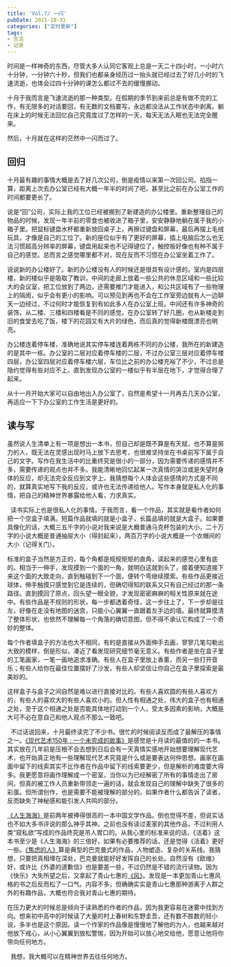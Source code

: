 ```yaml
---
title: 'Vol.7/ 一闪'
pubDate: 2021-10-31
categories: ["定时更新"]
tags:
- 生活
- 记录
---
```


时间是一样神奇的东西，尽管大多人认同它客观上总是一天二十四小时，一小时六十分钟，一分钟六十秒，但我们也都亲身经历过一抬头就已经过去了好几小时的飞速流逝，也体会过四十分钟的课怎么都过不去的缓慢挪动。

十月于我而言是飞速流逝的那一种类型。在假期的季节到来前总是有做不完的工作，有无限多的对话要回，有无数的文档要写，永远都没法从工作状态中剥离。躺在床上的时候无法回忆自己究竟度过了怎样的一天，每天无法入眠也无法完全醒来。

然后，十月就在这样的茫然中一闪而过了。


## 回归

十月最有趣的事情大概是去了好几次公司，倒是疫情以来第一次回公司。掐指一算，距离上次去办公室已经有大概一年半的时间了吧，甚至比之前在办公室工作的时间都要更长了。

说是“回”公司，实际上我的工位已经被挪到了新建造的办公楼里。重新整理自己的物品的时候，发现一年半前的零食也被收进了箱子里，安安静静地躺在属于我的小箱子里。把鼠标键盘水杯都重新放回桌子上，再擦过键盘和屏幕，最后再摆上毛绒玩具，才像是自己的工位了。新的座位似乎有了更好的屏幕，插上电脑后怎么也无法习惯超高分辨率的屏幕，键盘用起来也不记得键位了，触控板好像也有种不属于自己的感觉。总而言之感觉哪里都不对，现在反而不习惯在办公室坐着工作了。

说说新的办公楼好了。新的办公楼没有人的时候还是很具有设计感的。室内是四层楼，新的楼似乎是吸取了教训，中间的走廊上放着一些公共的休息区域和一些比较大的会议室，把工位放到了两边，还需要推门才能进入，和公共区域有了一些物理上的隔阂，似乎会有更小的影响。可以预见到再也不会在工作室旁边就有人一边聊天一边经过，不过何时才能恢复到有如此多人在办公室上班。中间还有许多神奇的装饰，从二楼、三楼和四楼看是不同的感觉。在办公室转了好几圈，也从新楼走到旧的食堂去吃了饭，楼下的花园又有大片的绿色，而后真的觉得新楼既漂亮也明亮。

办公楼连着停车楼，准确地说其实停车楼连着两栋不同的办公楼，我所在的新建造的是其中一栋。办公室的二层对应着停车楼的二层，不过办公室三层对应着停车楼四层，办公室四层对应着停车楼六层，车位比之前的办公楼充裕了不少，不过总是隐约觉得有些对应不上。直到发现办公室的一楼似乎有半层在地下，才觉得合理了起来。

从十一月开始大家可以自由地出入办公室了，自然是希望十一月再去几天办公室，再适应一下下办公室的工作生活是更好的。

## 读与写

虽然说人生清单上有一项是想出一本书，但自己却是既不算是有天赋，也不算是努力的人，既无法在灵感出现时马上放下去思考，也很难坚持坐在书桌前写下属于自己的文字。写作在我生活中的比重终究是很小的一部分，因为需要传递的感情并不多，需要传递的观点也并不多。我能清晰地回忆起某一次真情的哭泣或是失望时身体的反应，却无法完全反应到文字上，我猜想每个人体会这些感情的方式是不同的，就算真实地写下我的反应，或许也无法传递给他人。写作本身就是私人化的事情，把自己的精神世界暴露给他人看，力求真实。

&nbsp;
读书实际上也是很私人化的事情。于我而言，看一个作品，其实就是看作者如何把一个空盒子填满。短篇作品就填的就是小盒子，长篇品填的就是大盒子。如果要具像化的话，大概三五千字的小说对我来说是大概普通马克杯包装的大小，二十万字的小说大概是普通抽屉大小（得封起来），两百万字的小说大概是一个衣帽间的大小（记得关门）。

标准的盒子当然是方正的，每个角都是规规矩矩的直角，读起来的感觉心里有底的。相当于一伸手，发现摸到一个面的一角，就明白这就到头了，接着便知道接下来这个面的大致走向，直到触碰到下一个面，便转个弯继续摸索。有些作品更接近球体，伸手触摸只感觉到它是连续的，但确切得知的联系又只有自己经过的那一条路径。直到摸回了原点，回头望一眼全貌，才发现密密麻麻的相关性原来就在途中。有些作品是不规则的形状，每一步都透着奇怪，这一步往上了，下一步却是往左，好像在走没有地图的迷宫，只能小心翼翼一直跟着左手边的墙。最终就算摸清了整体形状，也依然不理解每一个角落的确切意图，但不得不承认它构成了一个奇妙的整体。

每个作者填盒子的方法也大不相同，有的是直接从外面伸手去画，寥寥几笔勾勒出大致的模样，倒是形似，凑近了看发现研究细节毫无意义。有些作者是坐在盒子里的工笔画家，一笔一画地追求准确。有些人在盒子里放上香薰，而另一些打开音乐；有些人给你在最佳位置摆好了沙发，有些人却坚信让你自己在盒子里探索是最美妙的。

这样盒子与盒子之间自然是难以进行直接对比的。有些人喜欢圆的有些人喜欢方的，有些人的喜欢大的有些人喜欢小的。但人性有相通之处，伟大的盒子也有相通之处，至于这个相通之处是否能具体地打动到一个人，受太多因素的影响，大概是大可不必在意自己和他人观点不那么一致吧。

&nbsp;
不过话说回来，十月最终读完了不少书。很忙的时候阅读反而成了最解压的事情之一。[《现代艺术150年 : 一个未完成的故事》](https://book.douban.com/subject/26854318/)是感觉是十月读的最值的的一本书。其实放在几年前是压根不会去想到日后会有一天真情实感地开始想要理解现代艺术，也开始真正地有一些理解现代艺术究竟是什么或是要表达何仲思想。画家在画面中留下的线索其实不比作者在作品中留下的线索要更少，但是解析的难度要大得多。我更愿意将画作理解成一个密室，当你以为已经解密了所有的事情走出了房间，但真的被工作人员重新带领走一遍的话，就会发现自己的理解中缺失了很多的彩蛋。但所谓创作，也是需要不能被理解的部分的。如果作者什么都告诉了读者，反而缺失了神秘感和能引发人共鸣的部分。

[《人生海海》](https://book.douban.com/subject/30475767/)是前两年被捧得很高的一本中国文学作品。倒也觉得不差，但说实话也不如大多书评说的那么神乎其神。之前也没有读过麦家的其他作品，不过利用人类“窥私欲”写成的作品终究是吊人胃口的。从我心里的标准来说的话，《活着》这本书至少是《人生海海》的三倍好，如果有必要推荐的话，还是觉得《活着》更好一些。[《焦虑的人》](https://book.douban.com/subject/35539713/)算是典型的巴克曼式的作品，人物塑造、复杂的关系线。我猜想，只要把真相埋在深处，巴克曼就能好好发挥自己的长处。自然没有《欧维》好，或许比《外婆的道歉信》也是要差一些，不过仍然是不错的流行读物。因为《快乐》大失所望之后，又拿起了青山七惠的[《风》](https://book.douban.com/subject/35427850/)。发现是一本更加青山七惠风格的书之后反而松了一口气。内容不多，但确确实实是青山七惠那种游离于人群之外的有趣作品，大概也符合我对青山七惠的期待。

在压力更大的时候总是倾向于读熟悉的作者的作品，因为我更容易在迷雾中找到方向。想来初中高中的时候读了大量的村上春树和东野圭吾，还有数不胜数的轻小说，多半也是这个原因。读一个作家的作品像是慢慢地了解他的为人，也越来越对他放下戒心，从小心翼翼到放松警惕，因为开始可以放心地交给他，愿意让他将你带向任何地方。

&nbsp;
我想，我大概可以在精神世界去往任何地方。
